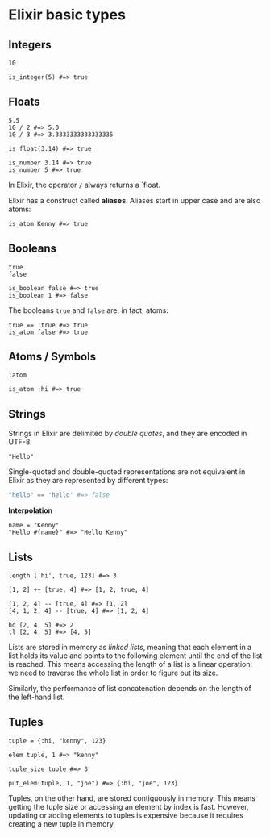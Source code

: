 # Elixir basic types

## Integers

```
10
```
```
is_integer(5) #=> true
```

## Floats

```
5.5
10 / 2 #=> 5.0
10 / 3 #=> 3.3333333333333335
```
```
is_float(3.14) #=> true

is_number 3.14 #=> true
is_number 5 #=> true
```

In Elixir, the operator `/` always returns a `float.

Elixir has a construct called **aliases**. Aliases start in upper case and are also atoms:
```
is_atom Kenny #=> true
```

## Booleans

```
true
false
```
```
is_boolean false #=> true
is_boolean 1 #=> false
```

The booleans `true` and `false` are, in fact, atoms:

```
true == :true #=> true
is_atom false #=> true
```

## Atoms / Symbols

```
:atom
```
```
is_atom :hi #=> true
```

## Strings

Strings in Elixir are delimited by *double quotes*, and they are encoded in UTF-8.

```
"Hello"
```

Single-quoted and double-quoted representations are not equivalent in Elixir 
as they are represented by different types:

```elixir
"hello" == 'hello' #=> false
```

**Interpolation**

```
name = "Kenny"
"Hello #{name}" #=> "Hello Kenny"
```

## Lists

```
length ['hi', true, 123] #=> 3

[1, 2] ++ [true, 4] #=> [1, 2, true, 4]

[1, 2, 4] -- [true, 4] #=> [1, 2]
[4, 1, 2, 4] -- [true, 4] #=> [1, 2, 4]

hd [2, 4, 5] #=> 2
tl [2, 4, 5] #=> [4, 5]
```

Lists are stored in memory as *linked lists*, meaning that each element in a list holds its value and points to the following element until the end of the list is reached. 
This means accessing the length of a list is a linear operation: we need to traverse the whole list in order to figure out its size.

Similarly, the performance of list concatenation depends on the length of the left-hand list.

## Tuples

```
tuple = {:hi, "kenny", 123}

elem tuple, 1 #=> "kenny"

tuple_size tuple #=> 3

put_elem(tuple, 1, "joe") #=> {:hi, "joe", 123}
```

Tuples, on the other hand, are stored contiguously in memory. This means getting the tuple size or accessing an element by index is fast. However, updating or adding elements to tuples is expensive because it requires creating a new tuple in memory.

